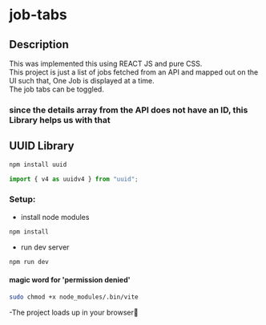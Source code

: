 # job-tabs

## Description

This was implemented this using REACT JS and pure CSS.<br>This project is just a list of jobs fetched from an API and mapped out on the UI such that, One Job is displayed at a time.<br>The job tabs can be toggled.

### since the details array from the API does not have an ID, this Library helps us with that

## UUID Library

```sh
npm install uuid
```

```js
import { v4 as uuidv4 } from "uuid";
```

### Setup:

- install node modules

```sh
npm install
```

- run dev server

```sh
npm run dev
```

#### magic word for 'permission denied'

```sh
sudo chmod +x node_modules/.bin/vite
```

-The project loads up in your browser🌟
